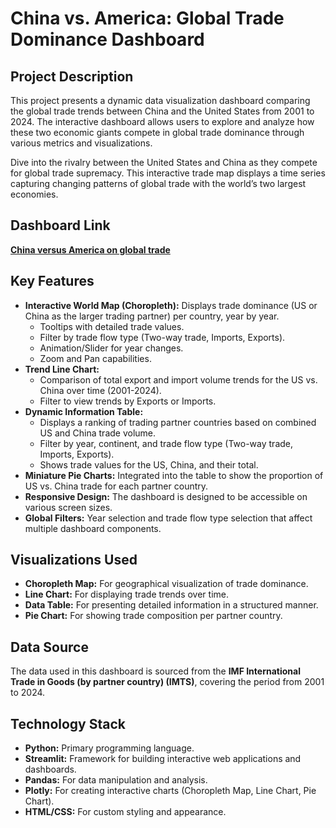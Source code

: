 # China vs. America: Global Trade Dominance Dashboard

## Project Description

This project presents a dynamic data visualization dashboard comparing the global trade trends between China and the United States from 2001 to 2024. The interactive dashboard allows users to explore and analyze how these two economic giants compete in global trade dominance through various metrics and visualizations.

Dive into the rivalry between the United States and China as they compete for global trade supremacy. This interactive trade map displays a time series capturing changing patterns of global trade with the world’s two largest economies.

## Dashboard Link

**[China versus America on global trade](https://global-trade-trend.streamlit.app/)**

## Key Features

* **Interactive World Map (Choropleth):** Displays trade dominance (US or China as the larger trading partner) per country, year by year.
    * Tooltips with detailed trade values.
    * Filter by trade flow type (Two-way trade, Imports, Exports).
    * Animation/Slider for year changes.
    * Zoom and Pan capabilities.
* **Trend Line Chart:**
    * Comparison of total export and import volume trends for the US vs. China over time (2001-2024).
    * Filter to view trends by Exports or Imports.
* **Dynamic Information Table:**
    * Displays a ranking of trading partner countries based on combined US and China trade volume.
    * Filter by year, continent, and trade flow type (Two-way trade, Imports, Exports).
    * Shows trade values for the US, China, and their total.
* **Miniature Pie Charts:** Integrated into the table to show the proportion of US vs. China trade for each partner country.
* **Responsive Design:** The dashboard is designed to be accessible on various screen sizes.
* **Global Filters:** Year selection and trade flow type selection that affect multiple dashboard components.

## Visualizations Used

* **Choropleth Map:** For geographical visualization of trade dominance.
* **Line Chart:** For displaying trade trends over time.
* **Data Table:** For presenting detailed information in a structured manner.
* **Pie Chart:** For showing trade composition per partner country.

## Data Source

The data used in this dashboard is sourced from the **IMF International Trade in Goods (by partner country) (IMTS)**, covering the period from 2001 to 2024.

## Technology Stack

* **Python:** Primary programming language.
* **Streamlit:** Framework for building interactive web applications and dashboards.
* **Pandas:** For data manipulation and analysis.
* **Plotly:** For creating interactive charts (Choropleth Map, Line Chart, Pie Chart).
* **HTML/CSS:** For custom styling and appearance.